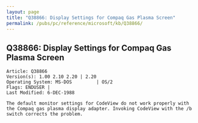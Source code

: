 ```yaml
---
layout: page
title: "Q38866: Display Settings for Compaq Gas Plasma Screen"
permalink: /pubs/pc/reference/microsoft/kb/Q38866/
---
```


## Q38866: Display Settings for Compaq Gas Plasma Screen

	Article: Q38866
	Version(s): 1.00 2.10 2.20 | 2.20
	Operating System: MS-DOS         | OS/2
	Flags: ENDUSER |
	Last Modified: 6-DEC-1988
	
	The default monitor settings for CodeView do not work properly with
	the Compaq gas plasma display adapter. Invoking CodeView with the /b
	switch corrects the problem.
